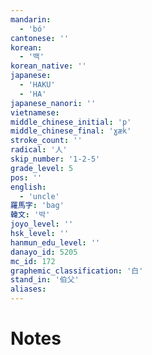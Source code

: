 ```yaml
---
mandarin:
  - 'bó'
cantonese: ''
korean:
  - '백'
korean_native: ''
japanese:
  - 'HAKU'
  - 'HA'
japanese_nanori: ''
vietnamese:
middle_chinese_initial: 'p'
middle_chinese_final: 'ɣæk'
stroke_count: ''
radical: '人'
skip_number: '1-2-5'
grade_level: 5
pos: ''
english:
  - 'uncle'
羅馬字: 'bag'
韓文: '박'
joyo_level: ''
hsk_level: ''
hanmun_edu_level: ''
danayo_id: 5205
mc_id: 172
graphemic_classification: '白'
stand_in: '伯父'
aliases:
---
```


# Notes
